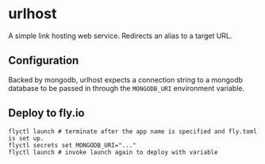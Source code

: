 # urlhost

A simple link hosting web service. Redirects an alias to a target URL.

## Configuration

Backed by mongodb, urlhost expects a connection string to a mongodb 
database to be passed in through the `MONGODB_URI` environment variable.

## Deploy to fly.io

```
flyctl launch # terminate after the app name is specified and fly.toml is set up.
flyctl secrets set MONGODB_URI="..."
flyctl launch # invoke launch again to deploy with variable
```
